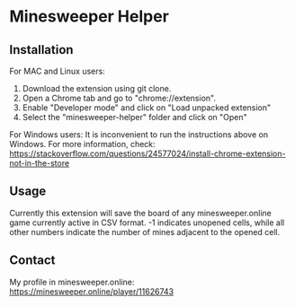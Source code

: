 # Minesweeper Helper 

## Installation
For MAC and Linux users:
1. Download the extension using git clone. 
2. Open a Chrome tab and go to "chrome://extension".
3. Enable "Developer mode" and click on "Load unpacked extension"
4. Select the "minesweeper-helper" folder and click on "Open"

For Windows users:
It is inconvenient to run the instructions above on Windows. For more information, check:
https://stackoverflow.com/questions/24577024/install-chrome-extension-not-in-the-store

## Usage
Currently this extension will save the board of any minesweeper.online game currently active in CSV format.
-1 indicates unopened cells, while all other numbers indicate the number of mines adjacent to the opened cell.

## Contact
My profile in minesweeper.online: https://minesweeper.online/player/11626743
